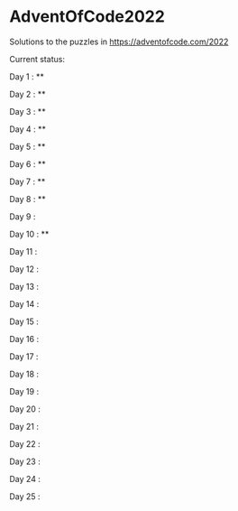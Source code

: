 # AdventOfCode2022
Solutions to the puzzles in https://adventofcode.com/2022

Current status:

Day 1 :     **

Day 2 :     **

Day 3 :     **

Day 4 :     **

Day 5 :     **

Day 6 :     **

Day 7 :     **

Day 8 :     **

Day 9 :     

Day 10 :    **

Day 11 : 

Day 12 : 

Day 13 : 

Day 14 : 

Day 15 : 

Day 16 : 

Day 17 : 

Day 18 : 

Day 19 : 

Day 20 : 

Day 21 : 

Day 22 : 

Day 23 : 

Day 24 : 

Day 25 : 